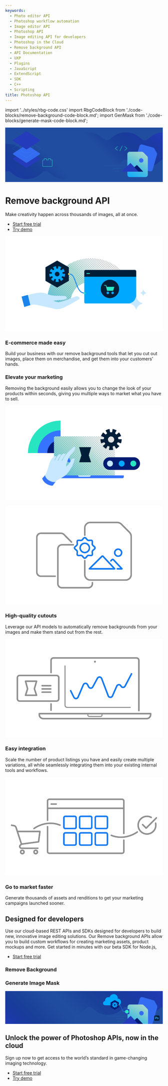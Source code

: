 ```yaml
---
keywords:
  - Photo editor API
  - Photoshop workflow automation
  - Image editor API
  - Photoshop API
  - Image editing API for developers
  - Photoshop in the Cloud
  - Remove background API
  - API Documentation
  - UXP
  - Plugins
  - JavaScript
  - ExtendScript
  - SDK
  - C++
  - Scripting
title: Photoshop API
---
```

import '../styles/rbg-code.css'
import RbgCodeBlock from './code-blocks/remove-background-code-block.md';
import GenMask from './code-blocks/generate-mask-code-block.md';

[//]: # (-----------------------------------Hero Section--------------------------------------------------------)
<Hero slots="image, heading, text, buttons" variant="fullwidth" background="rgb(12, 50, 63)" className="remove-background-hero" />

![](images/rbgHero.png)

# Remove background API

Make creativity happen across thousands of images, all at once.

* [Start free trial](signup.md?ref=signup)
* [Try demo](demo.md)


[//]: # (-----------------------------------River Flow Section --------------------------------------------------------)
<TextBlock slots="image, heading, text" theme="lightest" />

![](images/EcommerceMadeEasy.png)

### E-commerce made easy

Build your business with our remove background tools that let you cut out images, place them on merchandise, and get them into your customers’ hands.


<TextBlock slots="heading, text, image" theme="lightest" />

### Elevate your marketing

Removing the background easily allows you to change the look of your products within seconds, giving you multiple ways to market what you have to sell.

![](images/ElevateYourMarketing.png)

[//]: # (-----------------------------------Three Up Section --------------------------------------------------------)
<TextBlock slots="image, heading, text" width="33%" theme="lightest" isCentered />

![](images/HighQualityCutouts.png)

### High-quality cutouts

Leverage our API models to automatically remove backgrounds from your images and make them stand out from the rest.


<TextBlock slots="image, heading, text" width="33%" theme="lightest" isCentered />

![](images/EasyIntegration.png)

### Easy integration

Scale the number of product listings you have and easily create multiple variations, all while seamlessly integrating them into your existing internal tools and workflows.


<TextBlock slots="image, heading, text" width="33%" theme="lightest" isCentered />

![](images/GoToMarketFaster.png)

### Go to market faster

Generate thousands of assets and renditions to get your marketing campaigns launched sooner.


[//]: # (-----------------------------------Code Block Section --------------------------------------------------------)

<DCSummaryBlock slots="heading, text, buttons"  background="rgb(31, 42, 73)" buttonPositionRight className="Designed-for-developers" />

## Designed for developers

Use our cloud-based REST APIs and SDKs designed for developers to build new, innovative image editing solutions. Our Remove background APIs allow you to build custom workflows for creating marketing assets, product mockups and more. Get started in minutes with our beta SDK for Node.js,

- [Start free trial](signup.md?ref=signup)


<TabsBlock orientation="vertical" slots="heading, content" APIReference = "https://developer.adobe.com/photoshop/photoshop-api-docs/"  repeat="2"  theme="dark" className='bgBlue code-block-0 Designed-for-developers  home-code-block tabBlockAlign'/>


### Remove Background


<RbgCodeBlock/>

### Generate Image Mask


<GenMask/>


[//]: # (-----------------------------------Summary Section --------------------------------------------------------)
<SummaryBlock slots="image, heading, text, buttons" background="rgb(12, 50, 63)" className="index-summary"/>

![](images/rbgFooter.png)

## Unlock the power of Photoshop APIs, now in the cloud

Sign up now to get access to the world’s standard in game-changing imaging technology.

* [Start free trial](signup.md?ref=signup)
* [Try demo](demo.md)
